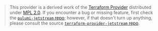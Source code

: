 > This provider is a derived work of the [Terraform Provider](https://github.com/terraform-providers/terraform-provider-jetstream)
> distributed under [MPL 2.0](https://www.mozilla.org/en-US/MPL/2.0/). If you encounter a bug or missing feature,
> first check the [`pulumi-jetstream` repo](/issues); however, if that doesn't turn up anything,
> please consult the source [`terraform-provider-jetstream` repo](https://github.com/terraform-providers/terraform-provider-jetstream/issues).
